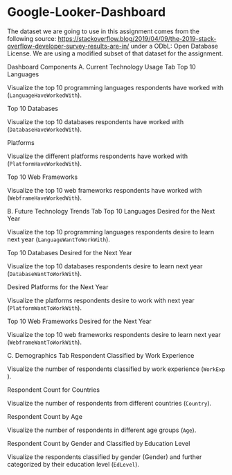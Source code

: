 # Google-Looker-Dashboard

The dataset we are going to use in this assignment comes from the following source: https://stackoverflow.blog/2019/04/09/the-2019-stack-overflow-developer-survey-results-are-in/ under a ODbL: Open Database License.
We are using a modified subset of that dataset for the assignment.

Dashboard Components
A. Current Technology Usage Tab
Top 10 Languages

Visualize the top 10 programming languages respondents have worked with (`LanguageHaveWorkedWith`).

Top 10 Databases

Visualize the top 10 databases respondents have worked with (`DatabaseHaveWorkedWith`).

Platforms

Visualize the different platforms respondents have worked with (`PlatformHaveWorkedWith`).

Top 10 Web Frameworks

Visualize the top 10 web frameworks respondents have worked with (`WebframeHaveWorkedWith`).

B. Future Technology Trends Tab
Top 10 Languages Desired for the Next Year

Visualize the top 10 programming languages respondents desire to learn next year (`LanguageWantToWorkWith`).

Top 10 Databases Desired for the Next Year

Visualize the top 10 databases respondents desire to learn next year (`DatabaseWantToWorkWith`).

Desired Platforms for the Next Year

Visualize the platforms respondents desire to work with next year (`PlatformWantToWorkWith`).

Top 10 Web Frameworks Desired for the Next Year

Visualize the top 10 web frameworks respondents desire to learn next year (`WebframeWantToWorkWith`).

C. Demographics Tab
Respondent Classified by  Work Experience  

Visualize the number of respondents classified by work experience (` WorkExp  `).

Respondent Count for Countries

Visualize the number of respondents from different countries (`Country`).

Respondent Count by Age

Visualize the number of respondents in different age groups (`Age`).

Respondent Count by Gender and Classified by Education Level

Visualize the respondents classified by gender (Gender) and further categorized by their education level (`EdLevel`).
